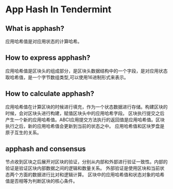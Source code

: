# App Hash In Tendermint

## What is apphash?
应用哈希值是对应用状态的计算哈希。

## How to express apphash?
应用哈希值是区块头的组成部分，是区块头数据结构中的一个字段，是对应用状态取哈希值，是一个字节数组类型,可以使用16进制形式来表示。

## How to calculate apphash?
应用哈希值在计算区块的时候进行填充，作为一个状态数据进行存储。构建区块的时候，会对区块头进行构建，赋值区块头中的应用哈希字段。
区块执行提交之后产生一个新的应用哈希值。ABCI应用提交方法执行的返回值是应用哈希值。区块执行之后，新的应用哈希值会更新到当前的状态之中。
应用哈希值和区块罗盘是原子互生的关系。

## apphash and consensus
节点收到区块之后展开对区块的验证，分别从内部和外部进行验证一致性。内部的验证是验证区块内部数据之间的逻辑和数量关系。
外部验证是使用区块和当前状态两个方面的数据进行比对和逻辑计算。
区块中的应用哈希值和状态对象的哈希值是否相等为判断区块的核心条件。